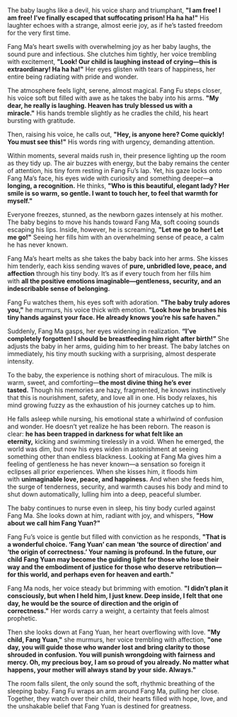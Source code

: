 The baby laughs like a devil, his voice sharp and triumphant, **"I am free! I am free! I’ve finally escaped that suffocating prison! Ha ha ha!"** His laughter echoes with a strange, almost eerie joy, as if he’s tasted freedom for the very first time.

Fang Ma’s heart swells with overwhelming joy as her baby laughs, the sound pure and infectious. She clutches him tightly, her voice trembling with excitement, **"Look! Our child is laughing instead of crying—this is extraordinary! Ha ha ha!"** Her eyes glisten with tears of happiness, her entire being radiating with pride and wonder.

The atmosphere feels light, serene, almost magical. Fang Fu steps closer, his voice soft but filled with awe as he takes the baby into his arms. **"My dear, he really is laughing. Heaven has truly blessed us with a miracle."** His hands tremble slightly as he cradles the child, his heart bursting with gratitude.

Then, raising his voice, he calls out, **"Hey, is anyone here? Come quickly! You must see this!"** His words ring with urgency, demanding attention.

Within moments, several maids rush in, their presence lighting up the room as they tidy up. The air buzzes with energy, but the baby remains the center of attention, his tiny form resting in Fang Fu’s lap. Yet, his gaze locks onto Fang Ma’s face, his eyes wide with curiosity and something deeper—**a longing, a recognition.** He thinks, **"Who is this beautiful, elegant lady? Her smile is so warm, so gentle. I want to touch her, to feel that warmth for myself."**

Everyone freezes, stunned, as the newborn gazes intensely at his mother. The baby begins to move his hands toward Fang Ma, soft cooing sounds escaping his lips. Inside, however, he is screaming, **"Let me go to her! Let me go!"** Seeing her fills him with an overwhelming sense of peace, a calm he has never known.

Fang Ma’s heart melts as she takes the baby back into her arms. She kisses him tenderly, each kiss sending waves of **pure, unbridled love, peace, and affection** through his tiny body. It’s as if every touch from her fills him with **all the positive emotions imaginable—gentleness, security, and an indescribable sense of belonging.**

Fang Fu watches them, his eyes soft with adoration. **"The baby truly adores you,"** he murmurs, his voice thick with emotion. **"Look how he brushes his tiny hands against your face. He already knows you’re his safe haven."**

Suddenly, Fang Ma gasps, her eyes widening in realization. **“I’ve completely forgotten! I should be breastfeeding him right after birth!”** She adjusts the baby in her arms, guiding him to her breast. The baby latches on immediately, his tiny mouth sucking with a surprising, almost desperate intensity.

To the baby, the experience is nothing short of miraculous. The milk is warm, sweet, and comforting—**the most divine thing he’s ever tasted.** Though his memories are hazy, fragmented, he knows instinctively that this is nourishment, safety, and love all in one. His body relaxes, his mind growing fuzzy as the exhaustion of his journey catches up to him.

He falls asleep while nursing, his emotional state a whirlwind of confusion and wonder. He doesn’t yet realize he has been reborn. The reason is clear: **he has been trapped in darkness for what felt like an eternity,** kicking and swimming tirelessly in a void. When he emerged, the world was dim, but now his eyes widen in astonishment at seeing something other than endless blackness. Looking at Fang Ma gives him a feeling of gentleness he has never known—a sensation so foreign it eclipses all prior experiences. When she kisses him, it floods him with **unimaginable love, peace, and happiness.** And when she feeds him, the surge of tenderness, security, and warmth causes his body and mind to shut down automatically, lulling him into a deep, peaceful slumber.

The baby continues to nurse even in sleep, his tiny body curled against Fang Ma. She looks down at him, radiant with joy, and whispers, **"How about we call him Fang Yuan?"**

Fang Fu’s voice is gentle but filled with conviction as he responds, **"That is a wonderful choice. ‘Fang Yuan’ can mean ‘the source of direction’ and ‘the origin of correctness.’ Your naming is profound. In the future, our child Fang Yuan may become the guiding light for those who lose their way and the embodiment of justice for those who deserve retribution—for this world, and perhaps even for heaven and earth."**

Fang Ma nods, her voice steady but brimming with emotion. **"I didn’t plan it consciously, but when I held him, I just knew. Deep inside, I felt that one day, he would be the source of direction and the origin of correctness."** Her words carry a weight, a certainty that feels almost prophetic.

Then she looks down at Fang Yuan, her heart overflowing with love. **"My child, Fang Yuan,"** she murmurs, her voice trembling with affection, **"one day, you will guide those who wander lost and bring clarity to those shrouded in confusion. You will punish wrongdoing with fairness and mercy. Oh, my precious boy, I am so proud of you already. No matter what happens, your mother will always stand by your side. Always."**

The room falls silent, the only sound the soft, rhythmic breathing of the sleeping baby. Fang Fu wraps an arm around Fang Ma, pulling her close. Together, they watch over their child, their hearts filled with hope, love, and the unshakable belief that Fang Yuan is destined for greatness.